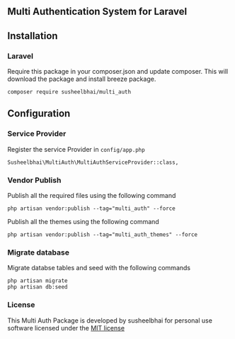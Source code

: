 ## Multi Authentication System for Laravel

## Installation

### Laravel
Require this package in your composer.json and update composer. This will download the package and install breeze package.

    composer require susheelbhai/multi_auth

## Configuration

### Service Provider

Register the service Provider in  `config/app.php`

  ```
  Susheelbhai\MultiAuth\MultiAuthServiceProvider::class,
  ```
  
### Vendor Publish

Publish all the required files using the following command 

  ```
  php artisan vendor:publish --tag="multi_auth" --force 
  ```  

Publish all the themes using the following command 

  ```
  php artisan vendor:publish --tag="multi_auth_themes" --force 
  ```  

### Migrate database

Migrate  databse tables and seed with the following commands

  ```
  php artisan migrate
  php artisan db:seed
  ```

### License

This Multi Auth Package is developed by susheelbhai for personal use software licensed under the [MIT license](http://opensource.org/licenses/MIT)
